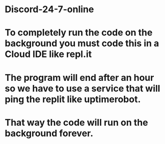 # Discord-24-7-online
# To completely run the code on the background you must code this in a Cloud IDE like repl.it
# The program will end after an hour so we have to use a service that will ping the replit like uptimerobot.
# That way the code will run on the background forever.
